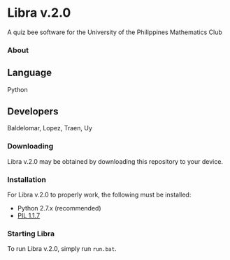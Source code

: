 # Libra v.2.0
A quiz bee software for the University of the Philippines Mathematics Club

### About
## Language
Python

## Developers
Baldelomar, Lopez, Traen, Uy

### Downloading 

Libra v.2.0 may be obtained by downloading this repository to your device.

### Installation

For Libra v.2.0 to properly work, the following must be installed:
- Python 2.7.x (recommended)
- [PIL 1.1.7](http://www.pythonware.com/products/pil/#pil117)

### Starting Libra

To run Libra v.2.0, simply run `run.bat`.